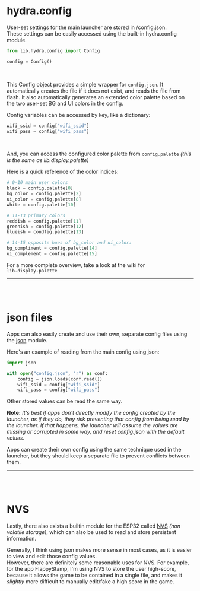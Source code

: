 # hydra.config

User-set settings for the main launcher are stored in /config.json.   
These settings can be easily accessed using the built-in hydra.config module.

``` Python
from lib.hydra.config import Config

config = Config()
```

<br />

This Config object provides a simple wrapper for `config.json`. It automatically creates the file if it does not exist, and reads the file from flash. It also automatically generates an extended color palette based on the two user-set BG and UI colors in the config.   

Config variables can be accessed by key, like a dictionary:
``` Python
wifi_ssid = config["wifi_ssid"]
wifi_pass = config["wifi_pass"]
```

<br />

And, you can access the configured color palette from `config.palette` *(this is the same as lib.display.palette)*

Here is a quick reference of the color indices: 
``` Python
# 0-10 main user colors
black = config.palette[0]
bg_color = config.palette[2]
ui_color = config.palette[8]
white = config.palette[10]

# 11-13 primary colors
reddish = config.palette[11]
greenish = config.palette[12]
blueish = condfig.palette[13]

# 14-15 opposite hues of bg_color and ui_color:
bg_compliment = config.palette[14]
ui_complement = config.palette[15]
```
For a more complete overview, take a look at the wiki for `lib.display.palette`

-----

<br /><br />

# json files

Apps can also easily create and use their own, separate config files using the [json](https://docs.micropython.org/en/latest/library/json.html) module.   

Here's an example of reading from the main config using json:
``` Python
import json

with open("config.json", "r") as conf:
    config = json.loads(conf.read())
    wifi_ssid = config["wifi_ssid"]
    wifi_pass = config["wifi_pass"]
```

Other stored values can be read the same way.

**Note:** *It's best if apps don't directly modify the config created by the launcher, as if they do, they risk preventing that config from being read by the launcher. If that happens, the launcher will assume the values are missing or corrupted in some way, and reset config.json with the default values.*

Apps can create their own config using the same technique used in the launcher, but they should keep a separate file to prevent conflicts between them.

-----

<br /><br />

# NVS

Lastly, there also exists a builtin module for the ESP32 called [NVS](https://docs.micropython.org/en/latest/library/esp32.html#non-volatile-storage) *(non volatile storage)*, which can also be used to read and store persistent information.   

Generally, I think using json makes more sense in most cases, as it is easier to view and edit those config values.   
However, there are definitely some reasonable uses for NVS. For example, for the app FlappyStamp, I'm using NVS to store the user high-score, because it allows the game to be contained in a single file, and makes it *slightly* more difficult to manually edit/fake a high score in the game. 